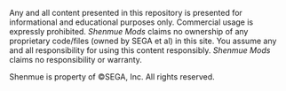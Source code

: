 Any and all content presented in this repository is presented for informational and educational purposes only. Commercial usage is expressly prohibited. *Shenmue Mods* claims no ownership of any proprietary code/files (owned by SEGA et al) in this site. You assume any and all responsibility for using this content responsibly. *Shenmue Mods* claims no responsibility or warranty.

Shenmue is property of ©SEGA, Inc. All rights reserved.